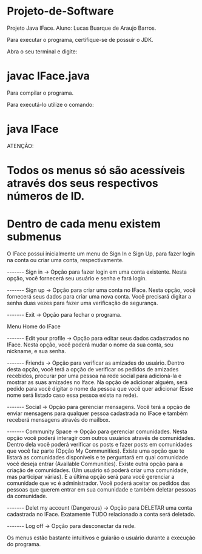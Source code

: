 # Projeto-de-Software
Projeto Java IFace.
Aluno: Lucas Buarque de Araujo Barros.

Para executar o programa, certifique-se de possuir o JDK.

Abra o seu terminal e digite:

# javac IFace.java
Para compilar o programa.

Para executá-lo utilize o comando:
# java IFace

ATENÇÃO:
# Todos os menus só são acessíveis através dos seus respectivos números de ID.
# Dentro de cada menu existem submenus

O IFace possui inicialmente um menu de Sign In e Sign Up, para fazer login na conta ou criar uma conta, respectivamente.

------- Sign in -> Opção para fazer login em uma conta existente.
Nesta opção, você fornecerá seu usuário e senha e fará login.

------- Sign up -> Opção para criar uma conta no IFace.
Nesta opção, você fornecerá seus dados para criar uma nova conta.
Você precisará digitar a senha duas vezes para fazer uma verificação de segurança.

------- Exit -> Opção para fechar o programa.


Menu Home do IFace

------- Edit your profile -> Opção para editar seus dados cadastrados no IFace.
Nesta opção, você poderá mudar o nome da sua conta, seu nickname, e sua senha.

------- Friends -> Opção para verificar as amizades do usuário.
Dentro desta opção, você terá a opção de verificar os pedidos de amizades recebidos, procurar por uma pessoa na rede social
para adicioná-la e mostrar as suas amizades no Iface.
Na opção de adicionar alguém, será pedido para você digitar o nome da pessoa que você quer adicionar (Esse nome será listado caso essa pessoa exista na rede).

------- Social -> Opção para gerenciar mensagens.
Você terá a opção de enviar mensagens para qualquer pessoa cadastrada no IFace e também receberá mensagens através do mailbox. 

------- Community Space -> Opção para gerenciar comunidades.
Nesta opção você poderá interagir com outros usuários através de comunidades.
Dentro dela você poderá verificar os posts e fazer posts em comunidades que você faz parte (Opção My Communities).
Existe uma opção que te listará as comunidades disponíveis e te perguntará em qual comunidade você deseja entrar (Available Communities).
Existe outra opção para a criação de comunidades. (Um usuário só poderá criar uma comunidade, mas participar várias).
E a última opção será para você gerenciar a comunidade que vc é administrador. Você poderá aceitar os pedidos das pessoas que querem entrar em sua comunidade e também deletar pessoas da comunidade.


------- Delet my account (Dangerous) -> Opção para DELETAR uma conta cadastrada no IFace.
Exatamente TUDO relacionado a conta será deletado.

------- Log off -> Opção para desconectar da rede.

Os menus estão bastante intuitivos e guiarão o usuário durante a execução do programa.
